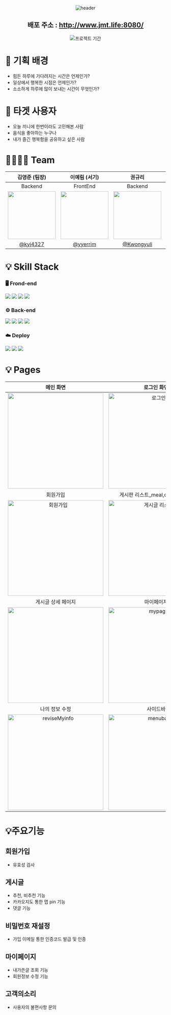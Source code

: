 <div align="center">


![header](https://github.com/user-attachments/assets/431c23d1-ae5f-41e6-9d91-52e5cbd554ca)

</div>

<div align="center">

## 배포 주소 : http://www.jmt.life:8080/

![프로젝트 기간](https://img.shields.io/badge/프로젝트_기간-2024--06--28_~_2024--07--08-F5F5DC)

</div>

# 📃 기획 배경
- 힘든 하루에 기다려지는 시간은 언제인가?
- 일상에서 행복한 시점은 언제인가?
- 소소하게 하루에 많이 보내는 시간이 무엇인가?

# 🎯 타겟 사용자
- 오늘 끼니에 한번이라도 고민해본 사람
- 음식을 좋아하는 누구나
- 내가 즐긴 행복함을 공유하고 싶은 사람


# 👨‍👩‍👦‍👦 Team
<div align="center">


|김영준 (팀장)|이예림 (서기)|                                                  권규리                                                  |                                                  노형석                                                  |
|:-:|:-:|:-----------------------------------------------------------------------------------------------------:|:-----------------------------------------------------------------------------------------------------:|
|Backend|FrontEnd|Backend|Backend|
|<img src="https://avatars.githubusercontent.com/u/108052178?v=4" width=150>|<img src="https://avatars.githubusercontent.com/u/170378261?v=4" width=150>| <img src="https://avatars.githubusercontent.com/u/132189853?v=4" width=150> | <img src="https://avatars.githubusercontent.com/u/160802068?v=4" width=150> |
|[@kyj4327](https://github.com/kyj4327)|[@yyerrim](https://github.com/yyerrim)|                              [@Kwongyuli](https://github.com/Kwongyuli)                               |                                 [@bro-sn](https://github.com/bro-sn)                                  |

</div>

# 💡 Skill Stack


<div style="text-align: left;">

### 🖥️ ️Frond-end

<img src="https://img.shields.io/badge/thymeleaf-005F0F?style=for-the-badge&logo=thymeleaf&logoColor=white" style="display: inline-block;">
<img src="https://img.shields.io/badge/javascript-F7DF1E?style=for-the-badge&logo=javascript&logoColor=white" style="display: inline-block;">
<img src="https://img.shields.io/badge/html5-E34F26?style=for-the-badge&logo=html5&logoColor=white" style="display: inline-block;">
<img src="https://img.shields.io/badge/Css-1572B6?style=for-the-badge&logo=Css3&logoColor=white" style="display: inline-block;">

</div>

### ⚙️ ️Back-end

<div style="text-align: left;">

<img src="https://img.shields.io/badge/java-6DB33F?style=for-the-badge&logo=java&logoColor=white&logoWidth=30" style="display: inline-block;">
<img src="https://img.shields.io/badge/Spring Boot-6DB33F?style=for-the-badge&logo=Spring Boot&logoColor=white" style="display: inline-block;">
<img src="https://img.shields.io/badge/JPA-6DB33F?style=for-the-badge&logo=java&logoColor=white" style="display: inline-block;">
<img src="https://img.shields.io/badge/MySQL-4479A1?style=for-the-badge&logo=mysql&logoColor=white" style="display: inline-block;">

</div>

### ☁️️ ️Deploy

<div style="text-align: left;">

<img src="https://img.shields.io/badge/AWS-232F3E?style=for-the-badge&logo=amazonaws&logoColor=white" style="display: inline-block;">
<img src="https://img.shields.io/badge/amazonec2-FF9900?style=for-the-badge&logo=amazonec2&logoColor=white" style="display: inline-block;">
<img src="https://img.shields.io/badge/amazons3-569A31?style=for-the-badge&logo=amazons3&logoColor=white" style="display: inline-block;">

</div>



# 💡 Pages

<div align="center">

|                                                          메인 화면                                                           |                                                            로그인 화면                                                            |
|:------------------------------------------------------------------------------------------------------------------------:|:----------------------------------------------------------------------------------------------------------------------------:|
|         <img width="300" src="https://github.com/user-attachments/assets/267dd7b4-ad43-40c6-9a68-abbf52bdff84"/>         |    <img width="300" alt="로그인" src="https://github.com/user-attachments/assets/446cf308-0788-4042-a9dc-0344ffb086e2">     |
|                                                           회원가입                                                           |                                                   게시판 리스트_meal,dessert,pub                                                   |
| <img width="300" alt="회원가입" src="https://github.com/user-attachments/assets/38aa3dbd-1603-4bca-83a1-66eb73d9175d"> | <img width="300" alt="게시글 리스트" src="https://github.com/user-attachments/assets/555a8bfd-7952-4603-ba3e-db158c2ad46c"> |
|                                                        게시글 상세 페이지                                                        |                                                            마이페이지                                                             |
|        <img width="300" src="https://github.com/user-attachments/assets/95355a9d-6746-4e39-8c67-f13db365d9f9" />         |                                       <img width="300" alt="mypage" src="https://github.com/user-attachments/assets/19c3daee-1adc-407e-a53a-10f9eba1baab">         |
|                                                         나의 정보 수정                                                         |                                                             사이드바                                                             |
|       <img width="300" alt="reviseMyinfo" src="https://github.com/user-attachments/assets/6ab6ead1-5c9f-431e-9d33-4f7102027611"> |                  <img width="300" alt="menubar" src="https://github.com/user-attachments/assets/8af1a452-6583-462b-9e72-14c2248a84ee"> |

</div>


# 💡주요기능

## 회원가입
- 유효성 검사

## 게시글
- 추천, 비추천 기능
- 카카오지도 통한 맵 pin 기능
- 댓글 기능

## 비밀번호 재설정
- 가입 이메일 통한 인증코드 발급 및 인증

## 마이페이지
- 내가쓴글 조회 기능
- 회원정보 수정 기능

## 고객의소리
- 사용자의 불편사항 문의